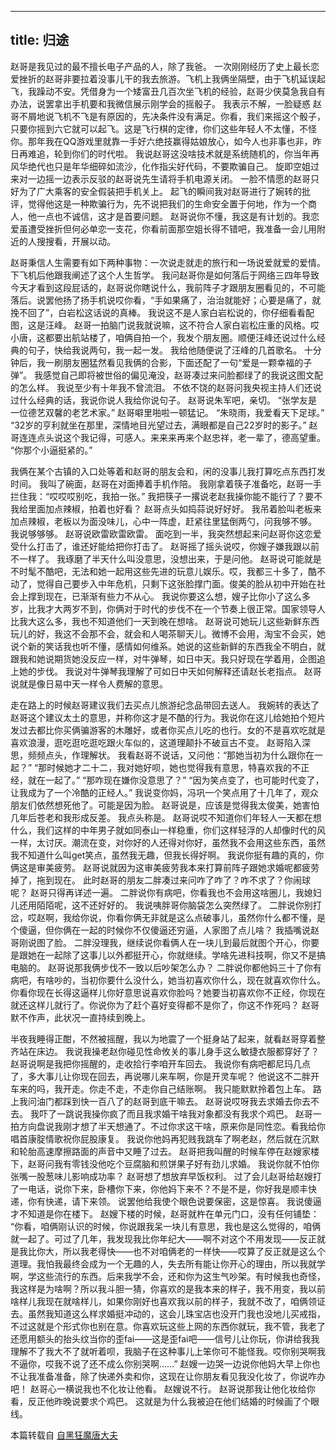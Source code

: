----
title: 归途
----

赵哥是我见过的最不擅长电子产品的人，除了我爸。
一次刚刚经历了史上最长恋爱挫折的赵哥非要拉着没事儿干的我去旅游。飞机上我俩坐隔壁，由于飞机延误起飞，我躁动不安。凭借身为一个矮富丑几百次坐飞机的经验，赵哥少侠莫急我自有办法，说罢拿出手机要和我微信展示刚学会的摇骰子。
我表示不解，一脸疑惑
赵哥不屑地说飞机不飞是有原因的，先决条件没有满足。你看，我们来摇这个骰子，只要你摇到六它就可以起飞。这是飞行棋的定律，你们这些年轻人不太懂，不怪你。那年我在QQ游戏里就靠一手好六绝技赢得姑娘放心，如今人也非事也非，昨日再难追，轮到你们的时代啦。
我说赵哥这没啥技术就是系统随机的，你当年再风华绝代也只是年华细碎如流沙，化作指尖好代码，不要欺骗自己。
旋即空姐过来对一边摇一边表示反驳的赵哥说先生请将手机电源关闭。
一脸不情愿的赵哥只好为了广大乘客的安全假装把手机关上。
起飞的瞬间我对赵哥进行了婉转的批评，觉得他这是一种欺骗行为，先不说把我们的生命安全置于何地，作为一个商人，他一点也不诚信，这才是首要问题。
赵哥说你不懂，我这是有计划的。我恋爱虽遭受挫折但何必单恋一支花，你看前面那空姐长得不错吧，我准备一会儿用附近的人搜搜看，开展以动。

赵哥秉信人生需要有如下两种事物：一次说走就走的旅行和一场说爱就爱的爱情。下飞机后他跟我阐述了这个人生哲学。
我问赵哥你是如何落后于网络三四年导致今天才看到这段屁话的，赵哥说你瞎说什么，我前阵子才跟朋友圈看见的，不可能落后。说罢他扬了扬手机说哎你看，“手如果痛了，治治就能好；心要是痛了，就挽不回了”，白岩松这话说的真棒。
我说这不是人家白岩松说的，你仔细看看配图，这是汪峰。
赵哥一拍脑门说我就说嘛，这不符合人家白岩松庄重的风格。哎小唐，这都要出航站楼了，咱俩自拍一个，我发个朋友圈。顺便汪峰还说过什么经典的句子，快给我说两句，我一起一发。
我给他随便说了汪峰的几首歌名。
十分钟后，我一刷朋友圈猛然看见我俩的合影，下面还配了一句“爱是一颗幸福的子弹”。
我感觉自己即将被世俗的偏见淹没，赵哥凑过来问脸都绿了的我说这图文配的怎么样。
我说至少有十年我不曾流泪。
不依不饶的赵哥问我央视主持人们还说过什么经典的话，我说你说人我给你说句子。
赵哥说朱军吧，亲切。
“张学友是一位德艺双馨的老艺术家。”
赵哥噼里啪啦一顿猛记。
“朱晓雨，我爱看天下足球。”
“32岁的亨利就坐在那里，深情地目光望过去，满眼都是自己22岁时的影子。”
赵哥连连点头说这个我记得，可感人。来来来再来个赵忠祥，老一辈了，德高望重。
“你那个小逼挺紧的。”

我俩在某个古镇的入口处等着和赵哥的朋友会和，闲的没事儿我打算吃点东西打发时间。
我叫了碗面，赵哥在对面捧着手机作陪。
我刚拿着筷子准备吃，赵哥一手拦住我：“哎哎哎别吃，我拍一张。”
我把筷子一撂说老赵我操你能不能行了？要不我给里面加点辣椒，拍着也好看？
赵哥点头如捣蒜说好好好。
我吊着脸叫老板来加点辣椒，老板以为面没味儿，心中一阵虚，赶紧往里猛倒两勺，问我够不够。
我说够够够。
赵哥说欧雷欧雷欧雷。
面吃到一半，我突然想起来问赵哥你这恋爱受什么打击了，谁还好能给把你打击了。
赵哥摇了摇头说哎，你嫂子嫌我跟以前不一样了。
我琢磨了半天什么叫没意思，没想出来，于是问他。
赵哥说可能就是不时髦不酷吧，无法和她一起用这些先进的玩意儿娱乐。哎，我都三十多了，酷不动了，觉得自己要步入中年危机，只剩下这张脸撑门面。俊美的脸从初中开始在社会上撑到现在，已渐渐有些力不从心。
我说你要这么想，嫂子比你小了这么多岁，比我才大两岁不到，你俩对于时代的步伐不在一个节奏上很正常。国家领导人比我大这么多，我也不知道他们一天到晚在想啥。
赵哥说可她玩儿这些新鲜东西玩儿的好，我这不会那不会，就会和人喝茶聊天儿。微博不会用，淘宝不会买，她说个新的笑话我也听不懂，感情如何维系。她说的这些新鲜的东西我全不明白，就跟我和她说期货她没反应一样，对牛弹琴，如日中天。我只好现在学着用，企图追上她的步伐。
我说对牛弹琴我理解了可如日中天如何解释还请赵长老指点。
赵哥说就是像日易中天一样令人费解的意思。

走在路上的时候赵哥建议我们去买点儿旅游纪念品带回去送人。
我婉转的表达了赵哥这个建议太土的意思，并称你这才是不酷的行为。我说你在这儿给她拍个短片发过去都比你买俩骗游客的木雕好，或者你买点儿吃的也行。女的不是喜欢吃就是喜欢浪漫，逛吃逛吃逛吃跟火车似的，这道理颠扑不破亘古不变。
赵哥陷入深思，频频点头，作理解状。
我看赵哥不说话，又问他：“那她当初为什么跟你在一起？”
“那时候她才二十二，我对她好呗，她也觉得我有意思，特喜欢我的不正经，就在一起了。”
“那咋现在嫌你没意思了？”
“因为笑点变了，也可能时代变了，让我成为了一个冷酷的正经人。”
我说变你妈，冯巩一个笑点用了十几年了，观众朋友们依然想死他了。可能是因为脸。
赵哥说是，应该是觉得我太俊美，她害怕几年后苍老和我形成反差。
我点头称是。
赵哥说哎不知道你们年轻人一天都在想什么，我们这样的中年男子就如同泰山一样稳重，你们这样轻浮的人却像时代的风一样，太讨厌。潮流在变，对你好的人还得对你好，虽然我不会用这些东西，虽然我不知道什么叫get笑点，虽然我无趣，但我长得好啊。
我说你挺有趣的真的，你俩这是审美疲劳。
赵哥说就因为这审美疲劳我本来打算前阵子跟她求婚呢都疲劳掉了，拖到现在。
此时赵哥的朋友二胖凑过来问咋了咋了？咋不求了？你闹球呢？
赵哥只得再详述一遍。
二胖说你有病吧，你看我也不会用这啥圈儿，我媳妇儿还用陌陌呢，这不还好好的。
我说咦胖哥你脑袋怎么突然绿了。
二胖说你别打岔，哎赵啊，我给你说，你看你俩无非就是这么点破事儿，虽然你什么都不懂，是个傻逼，但你俩在一起的时候你不仅傻逼还穷逼，人家图了点儿啥？
我插嘴说赵哥刚说图了脸。
二胖没理我，继续说你看俩人在一块儿到最后就图个开心，你要是跟她在一起除了这事儿以外都挺开心，你就继续。学啥先进科技啊，你又不是搞电脑的。
赵哥说那我俩步伐不一致以后吵架怎么办？
二胖说你都他妈三十了你有病吧，有啥吵的，当初你要什么没什么，她当初喜欢你什么，现在就喜欢你什么。你看你现在长得这逼样儿你好意思说喜欢你脸吗？她要当初喜欢你不正经，你现在就还这样儿就行了。你说你为了赶个喜好变得都不是你了，你这不作死吗？
赵哥默不作声，此状况一直持续到晚上。

半夜我睡得正酣，不然被摇醒，我以为地震了一个挺身站了起来，就看赵哥穿着整齐站在床边。
我说我操老赵你碰见性命攸关的事儿身手这么敏捷衣服都穿好了？
赵哥说啊是我把你摇醒的，走收拾行李咱开车回去。
我说你有病吧都尼玛几点了，多大事儿让你现在回去，再说哪儿来车啊，你是开灵车呢？
他说这不二胖开车来的吗，我开走。你走不走，不走你自己结账啊。
我只能默默拎着包上车。
路上我问油门都踩到快一百八了的赵哥到底干嘛去。
赵哥说哎呀我去求婚去你去不去。
我吓了一跳说我操你疯了而且我求婚干啥我对象都没有我求个鸡巴。
赵哥一拍方向盘说我刚才想了半天想通了。不过你求这干啥，原来你是同性恋。看我给你唱首康腚情歌祝你屁股康复。
我说你他妈再犯贱我跳车了啊老赵，然后就在沉默和轮胎高速摩擦路面的声音中又睡了过去。
赵哥把我叫醒的时候车停在赵嫂家楼下，赵哥问我有零钱没他吃个豆腐脑和煎饼果子好有劲儿求婚。
我说你就不怕你张嘴一股葱味儿影响成功率？
赵哥想了想放弃早饭权利。
过了会儿赵哥给赵嫂打了一电话，说你下来，卧槽你下来，你他妈下来不？不是不是，你好我是顺丰快递，你有快递，请下来领。
说罢他给我使个眼色说要保密，这是惊喜。
我说傻逼才不知道是你在楼下。
赵嫂下楼的时候，赵哥就杵在单元门口，没有任何铺垫：
“你看，咱俩刚认识的时候，你说跟我呆一块儿有意思，我也是这么觉得的，咱俩就一起了。可过了几年，我发现我比你年纪大——啊不对这个不用发现——反正就是我比你大，所以我老得快——也不对咱俩老的一样快——哎算了反正就是这么个道理。我怕我最终会成为一个无趣的人，失去所有能让你开心的理由，所以我就学啊，学这些流行的东西。后来我学不会，还和你为这生气吵架。有时候我也奇怪，我这样是为啥啊？所以我斗胆一猜，你喜欢的是我本来的样子，我不用变，我以前啥样儿我现在就啥样儿，如果你刚好也喜欢我以前的样子，我就不改了，咱俩领证去。虽然我知道这么样求婚挺冲动的，这会儿珠宝店也没开门我也没地儿买戒指，不过这就是个形式你也别在意。你喜欢玩这些上网的东西你就玩，我不管，我老了还愿用额头的抬头纹当你的歪fai——这是歪fai吧——信号儿让你玩，你讲给我我理解不了我大不了就听着呗，我脑子在这种事儿上笨你可不能怪我。哎你别哭啊我不逼你，哎我不说了还不成么你别哭啊……”
赵嫂一边哭一边说你他妈大早上你也不让我准备准备，除了快递外卖和你，这现在让你朋友看见我没化妆了，你说咋办吧！
赵哥心一横说我也不化妆让他看。
赵嫂说不行。
赵哥说那我让他化妆给你看，反正他昨晚说要求个鸡巴。
这就是为什么我被迫在他们结婚的时候画了个眼线。

本篇转载自 [自黑狂魔唐大夫](http://weibo.com/noporkatall)
